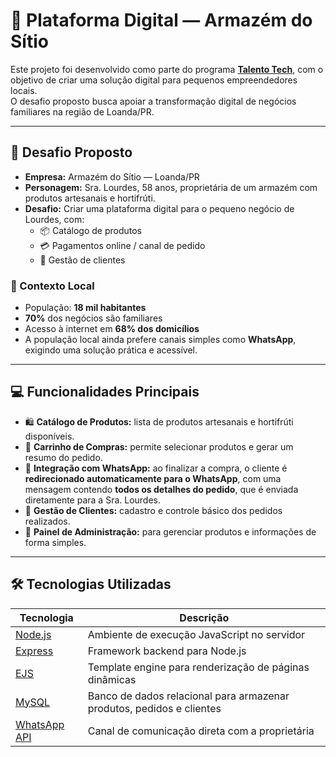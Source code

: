# 🌿 Plataforma Digital — Armazém do Sítio

Este projeto foi desenvolvido como parte do programa [**Talento Tech**](https://ead.uepg.br/site/talento_tech), com o objetivo de criar uma solução digital para pequenos empreendedores locais.  
O desafio proposto busca apoiar a transformação digital de negócios familiares na região de Loanda/PR.

---

## 🧭 Desafio Proposto

- **Empresa:** Armazém do Sítio — Loanda/PR  
- **Personagem:** Sra. Lourdes, 58 anos, proprietária de um armazém com produtos artesanais e hortifrúti.  
- **Desafio:** Criar uma plataforma digital para o pequeno negócio de Lourdes, com:
  - 📦 Catálogo de produtos  
  - 💳 Pagamentos online / canal de pedido  
  - 👥 Gestão de clientes  

### 📌 Contexto Local
- População: **18 mil habitantes**  
- **70%** dos negócios são familiares  
- Acesso à internet em **68% dos domicílios**  
- A população local ainda prefere canais simples como **WhatsApp**, exigindo uma solução prática e acessível.

---

## 💻 Funcionalidades Principais

- 🛍️ **Catálogo de Produtos:** lista de produtos artesanais e hortifrúti disponíveis.  
- 🧾 **Carrinho de Compras:** permite selecionar produtos e gerar um resumo do pedido.  
- 📲 **Integração com WhatsApp:** ao finalizar a compra, o cliente é **redirecionado automaticamente para o WhatsApp**, com uma mensagem contendo **todos os detalhes do pedido**, que é enviada diretamente para a Sra. Lourdes.  
- 👤 **Gestão de Clientes:** cadastro e controle básico dos pedidos realizados.  
- 🧰 **Painel de Administração:** para gerenciar produtos e informações de forma simples.

---

## 🛠️ Tecnologias Utilizadas

| Tecnologia      | Descrição                                 |
|------------------|--------------------------------------------|
| [Node.js](https://nodejs.org)        | Ambiente de execução JavaScript no servidor |
| [Express](https://expressjs.com)     | Framework backend para Node.js |
| [EJS](https://ejs.co)                | Template engine para renderização de páginas dinâmicas |
| [MySQL](https://www.mysql.com)       | Banco de dados relacional para armazenar produtos, pedidos e clientes |
| [WhatsApp API](https://wa.me)        | Canal de comunicação direta com a proprietária |
